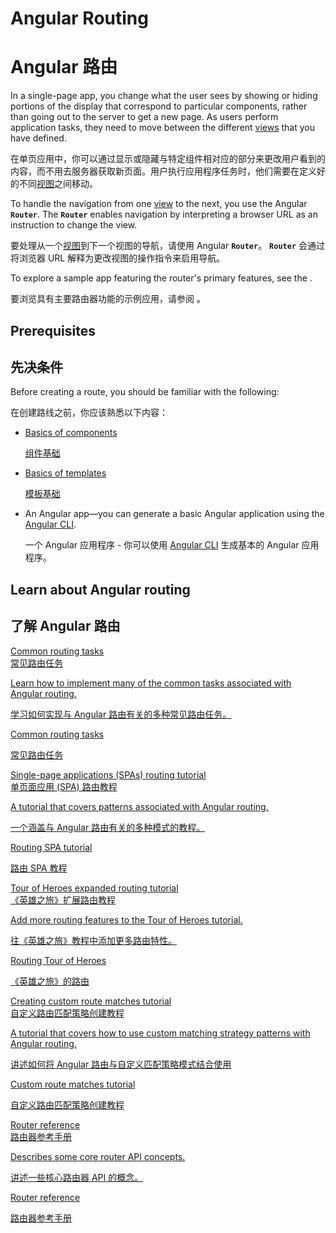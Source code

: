 # Angular Routing

# Angular 路由

In a single-page app, you change what the user sees by showing or hiding portions of the display that correspond to particular components, rather than going out to the server to get a new page.
As users perform application tasks, they need to move between the different [views](guide/glossary#view "Definition of view") that you have defined.

在单页应用中，你可以通过显示或隐藏与特定组件相对应的部分来更改用户看到的内容，而不用去服务器获取新页面。用户执行应用程序任务时，他们需要在定义好的不同[视图](guide/glossary#view "视图的定义")之间移动。

To handle the navigation from one [view](guide/glossary#view) to the next, you use the Angular **`Router`**.
The **`Router`** enables navigation by interpreting a browser URL as an instruction to change the view.

要处理从一个[视图](guide/glossary#view)到下一个视图的导航，请使用 Angular **`Router`**。 **`Router`** 会通过将浏览器 URL 解释为更改视图的操作指令来启用导航。

To explore a sample app featuring the router's primary features, see the <live-example name="router"></live-example>.

要浏览具有主要路由器功能的示例应用，请参阅<live-example stackblitz="router"></live-example> 。

## Prerequisites

## 先决条件

Before creating a route, you should be familiar with the following:

在创建路线之前，你应该熟悉以下内容：

* [Basics of components](guide/architecture-components)

  [组件基础](guide/architecture-components)

* [Basics of templates](guide/glossary#template)

  [模板基础](guide/glossary#template)

* An Angular app—you can generate a basic Angular application using the [Angular CLI](cli).

  一个 Angular 应用程序 - 你可以使用 [Angular CLI](cli) 生成基本的 Angular 应用程序。

## Learn about Angular routing

## 了解 Angular 路由

<div class="card-container">
  <a href="guide/router" class="docs-card" title="Common routing tasks">
    <section>Common routing tasks</section>
    <section>常见路由任务</section>
    <p>Learn how to implement many of the common tasks associated with Angular routing.</p>
    <p>学习如何实现与 Angular 路由有关的多种常见路由任务。</p>
    <p class="card-footer">Common routing tasks</p>
    <p class="card-footer">常见路由任务</p>
  </a>
  <a href="guide/router-tutorial" class="docs-card" title="Routing SPA tutorial">
    <section>Single-page applications (SPAs) routing tutorial</section>
    <section>单页面应用 (SPA) 路由教程</section>
    <p>A tutorial that covers patterns associated with Angular routing.</p>
    <p>一个涵盖与 Angular 路由有关的多种模式的教程。</p>
    <p class="card-footer">Routing SPA tutorial</p>
    <p class="card-footer">路由 SPA 教程</p>
  </a>
  <a href="guide/router-tutorial-toh" class="docs-card" title="Routing Tour of Heroes">
    <section>Tour of Heroes expanded routing tutorial</section>
    <section>《英雄之旅》扩展路由教程</section>
    <p>Add more routing features to the Tour of Heroes tutorial.</p>
    <p>往《英雄之旅》教程中添加更多路由特性。</p>
    <p class="card-footer">Routing Tour of Heroes</p>
    <p class="card-footer">《英雄之旅》的路由</p>
  </a>
  <a href="guide/routing-with-urlmatcher" class="docs-card" title="Creating custom route matches tutorial">
    <section>Creating custom route matches tutorial</section>
    <section>自定义路由匹配策略创建教程</section>
    <p>A tutorial that covers how to use custom matching strategy patterns with Angular routing.</p>
    <p>讲述如何将 Angular 路由与自定义匹配策略模式结合使用</p>
    <p class="card-footer">Custom route matches tutorial</p>
    <p class="card-footer">自定义路由匹配策略创建教程</p>
  </a>
  <a href="guide/router-reference" class="docs-card" title="Router reference">
    <section>Router reference</section>
    <section>路由器参考手册</section>
    <p>Describes some core router API concepts.</p>
    <p>讲述一些核心路由器 API 的概念。</p>
    <p class="card-footer">Router reference</p>
    <p class="card-footer">路由器参考手册</p>
  </a>
</div>

